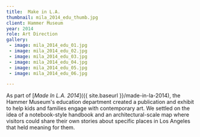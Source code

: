 ```yaml
---
title:  Make in L.A.
thumbnail: mila_2014_edu_thumb.jpg
client: Hammer Museum
year: 2014
role: Art Direction
gallery:
 - image: mila_2014_edu_01.jpg
 - image: mila_2014_edu_02.jpg
 - image: mila_2014_edu_03.jpg
 - image: mila_2014_edu_04.jpg
 - image: mila_2014_edu_05.jpg
 - image: mila_2014_edu_06.jpg

---
```


As part of [_Made In L.A. 2014_]({{ site.baseurl }}/made-in-la-2014), the Hammer Museum's education department created a publication and exhibit to help kids and families engage with contemporary art. We settled on the idea of a notebook-style handbook and an architectural-scale map where visitors could share their own stories about specific places in Los Angeles that held meaning for them.